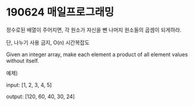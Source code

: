 # 190624 매일프로그래밍
정수로된 배열이 주어지면, 각 원소가 자신을 뺀 나머지 원소들의 곱셈이 되게하라.

단, 나누기 사용 금지, O(n) 시간복잡도



Given an integer array, make each element a product of all element values without itself.



예제)

input: [1, 2, 3, 4, 5]

output: [120, 60, 40, 30, 24]